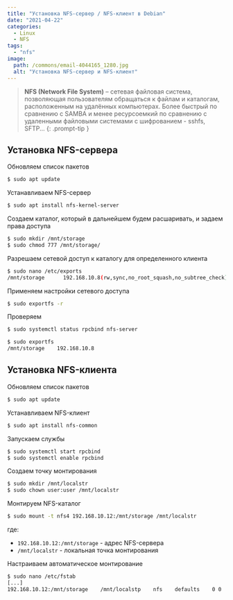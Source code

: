 ```yaml
---
title: "Установка NFS-сервер / NFS-клиент в Debian"
date: "2021-04-22"
categories: 
  - Linux
  - NFS
tags: 
  - "nfs"
image:
  path: /commons/email-4044165_1280.jpg
  alt: "Установка NFS-сервер и NFS-клиент"
---
```


> **NFS (Network File System)** – сетевая файловая система, позволяющая пользователям обращаться к файлам и каталогам, расположенным на удалённых компьютерах. Более быстрый по сравнению с SAMBA и менее ресурсоемкий по сравнению с удаленными файловыми системами с шифрованием - sshfs, SFTP...
{: .prompt-tip }

## Установка NFS-сервера

Обновляем список пакетов

```sh
$ sudo apt update
```

Устанавливаем NFS-сервер

```sh
$ sudo apt install nfs-kernel-server
```

Создаем каталог, который в дальнейшем будем расшаривать, и задаем права доступа

```sh
$ sudo mkdir /mnt/storage
$ sudo chmod 777 /mnt/storage/
```

Разрешаем сетевой доступ к каталогу для определенного клиента

```sh
$ sudo nano /etc/exports
/mnt/storage      192.168.10.8(rw,sync,no_root_squash,no_subtree_check)
```

Применяем настройки сетевого доступа

```sh
$ sudo exportfs -r
```

Проверяем

```sh
$ sudo systemctl status rpcbind nfs-server

$ sudo exportfs
/mnt/storage    192.168.10.8
```

## Установка NFS-клиента

Обновляем список пакетов

```sh
$ sudo apt update
```

Устанавливаем NFS-клиент

```sh
$ sudo apt install nfs-common
```

Запускаем службы

```sh
$ sudo systemctl start rpcbind
$ sudo systemctl enable rpcbind
```

Создаем точку монтирования

```sh
$ sudo mkdir /mnt/localstr
$ sudo chown user:user /mnt/localstr
```

Монтируем NFS-каталог

```sh
$ sudo mount -t nfs4 192.168.10.12:/mnt/storage /mnt/localstr
```

где:

- `192.168.10.12:/mnt/storage` - адрес NFS-сервера
- `/mnt/localstr` - локальная точка монтирования

Настраиваем автоматическое монтирование

```sh
$ sudo nano /etc/fstab
[...]
192.168.10.12:/mnt/storage    /mnt/localstp    nfs    defaults    0 0
```
